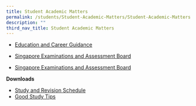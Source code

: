 ```yaml
---
title: Student Academic Matters
permalink: /students/Student-Academic-Matters/Student-Academic-Matters
description: ""
third_nav_title: Student Academic Matters
---
```

*   [Education and Career Guidance](https://www.sgs.edu.sg/stakeholders/students/student-academic-matters/education-and-career-guidance/)
*   [Singapore Examinations and Assessment Board](https://www.seab.gov.sg/)

* <a href="https://www.seab.gov.sg/" target = "_blank" >Singapore Examinations and Assessment Board</a>

**Downloads**

*   [Study and Revision Schedule](https://www.sgs.edu.sg/wp-content/uploads/2014/03/Study-and-Revision-Schedule-Upper-Sec.xls)
*   [Good Study Tips](https://dl.dropboxusercontent.com/u/1117776/Host%20for%20SGS/Developing%20good%20study%20habits.pdf)